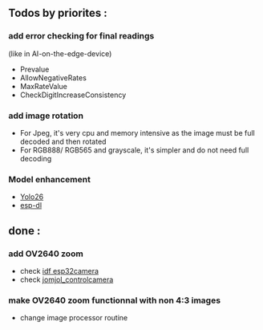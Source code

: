 
## Todos by priorites : 


### add error checking for final readings
(like in AI-on-the-edge-device)
- Prevalue
- AllowNegativeRates
- MaxRateValue
- CheckDigitIncreaseConsistency

### add image rotation
- For Jpeg, it's very cpu and memory intensive as the image must be full decoded and then rotated
- For RGB888/ RGB565 and grayscale, it's simpler and do not need full decoding

### Model enhancement
- [Yolo26](https://docs.ultralytics.com/fr/models/yolo26/)
- [esp-dl](https://github.com/espressif/esp-dl)


## done : 

### add OV2640 zoom
- check [idf esp32camera](https://github.com/espressif/esp32-camera/blob/dfeaa71f0aa78e4ed0b82dd9a18aacee1d5a4ced/sensors/ov2640.c#L137)
- check  [jomjol_controlcamera](https://github.com/jomjol/AI-on-the-edge-device/blob/f3e3ce504e363f104ce5342548383eb892bef132/code/components/jomjol_controlcamera/ClassControllCamera.cpp#L594)

### make OV2640 zoom functionnal with non 4:3 images
- change image processor routine